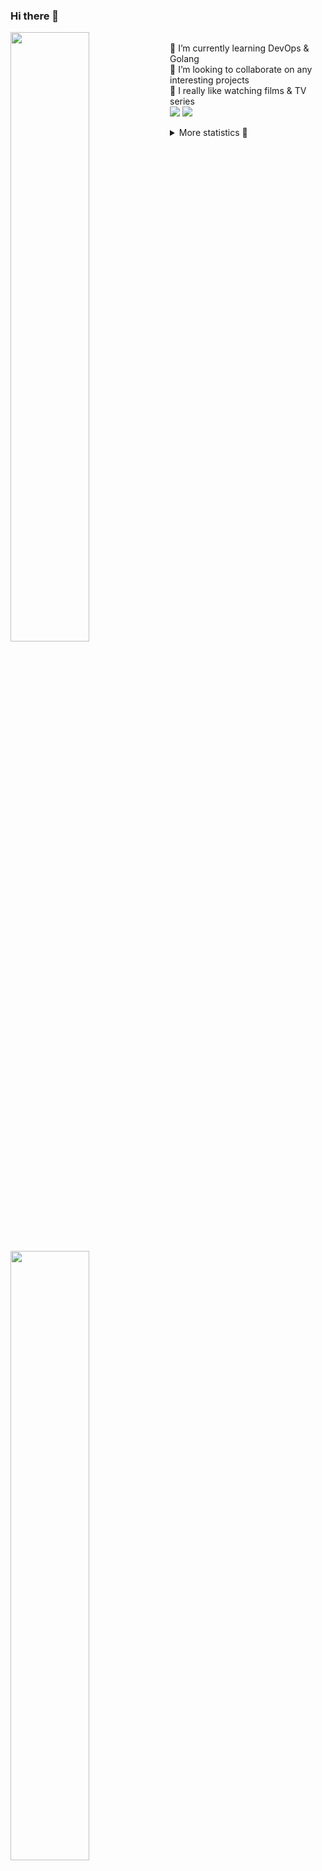 ### Hi there 👋


[<img align="left" width="50%" src="https://github-readme-stats.vercel.app/api?username=rufusnufus&hide=issues&show_icons=true&count_private=true&theme=transparent&title_color=FF6F40&text_color=FBF9F8&icon_color=F48242&hide_border=true&hide_title=true#gh-dark-mode-only">](https://metrics.lecoq.io/rufusnufus#gh-dark-mode-only)
[<img align="left" width="50%" src="https://github-readme-stats.vercel.app/api?username=rufusnufus&hide=issues&show_icons=true&count_private=true&theme=transparent&title_color=FF6533&text_color=4D4644&icon_color=FF8038&hide_border=true&hide_title=true#gh-light-mode-only">](https://metrics.lecoq.io/rufusnufus#gh-light-mode-only)

<p>
  <br>
  🌱 I’m currently learning DevOps & Golang</br>
  👯 I’m looking to collaborate on any interesting projects</br>
  🎥 I really like watching films & TV series</br>
  <a href="https://linkedin.com/in/rufusnufus"><img src="https://img.shields.io/badge/linkedin-0077B5.svg?style=for-the-badge&logo=linkedin&logoColor=white"/></a>
  <a href="https://t.me/rufusnufus"><img src="https://img.shields.io/badge/-telegram-black?style=for-the-badge&color=blue&logo=telegram"/></a>
</p>

<p text-align="left">
<details>
  <summary>More statistics 👀</summary><br/>

<!--START_SECTION:waka-->
![Code Time](http://img.shields.io/badge/Code%20Time-765%20hrs%202%20mins-blue)

![Profile Views](http://img.shields.io/badge/Profile%20Views-5-blue)

**I'm an Early 🐤** 

```text
🌞 Morning                8164 commits        █████░░░░░░░░░░░░░░░░░░░░   21.72 % 
🌆 Daytime                21549 commits       ██████████████░░░░░░░░░░░   57.33 % 
🌃 Evening                7026 commits        █████░░░░░░░░░░░░░░░░░░░░   18.69 % 
🌙 Night                  851 commits         █░░░░░░░░░░░░░░░░░░░░░░░░   02.26 % 
```
📅 **I'm Most Productive on Wednesday** 

```text
Monday                   7079 commits        █████░░░░░░░░░░░░░░░░░░░░   18.83 % 
Tuesday                  6337 commits        ████░░░░░░░░░░░░░░░░░░░░░   16.86 % 
Wednesday                8626 commits        ██████░░░░░░░░░░░░░░░░░░░   22.95 % 
Thursday                 6867 commits        █████░░░░░░░░░░░░░░░░░░░░   18.27 % 
Friday                   6976 commits        █████░░░░░░░░░░░░░░░░░░░░   18.56 % 
Saturday                 1051 commits        █░░░░░░░░░░░░░░░░░░░░░░░░   02.80 % 
Sunday                   654 commits         ░░░░░░░░░░░░░░░░░░░░░░░░░   01.74 % 
```


📊 **This Week I Spent My Time On** 

```text
💬 Programming Languages: 
No Activity Tracked This Week

🔥 Editors: 
No Activity Tracked This Week
```

**I Mostly Code in Go** 

```text
Go                       21 repos            █████░░░░░░░░░░░░░░░░░░░░   19.81 % 
Python                   20 repos            █████░░░░░░░░░░░░░░░░░░░░   18.87 % 
Shell                    5 repos             █░░░░░░░░░░░░░░░░░░░░░░░░   04.72 % 
Smarty                   5 repos             █░░░░░░░░░░░░░░░░░░░░░░░░   04.72 % 
Kotlin                   3 repos             █░░░░░░░░░░░░░░░░░░░░░░░░   02.83 % 
```




 Last Updated on 14/11/2024 01:11:36 UTC
<!--END_SECTION:waka-->

</details>
</p>
